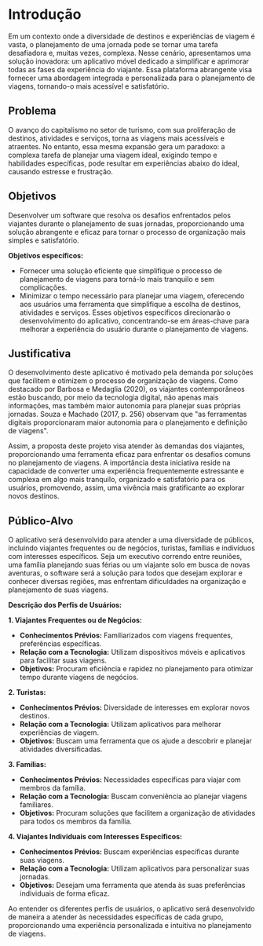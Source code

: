 # Introdução

Em um contexto onde a diversidade de destinos e experiências de viagem é vasta, o planejamento de uma jornada pode se tornar uma tarefa desafiadora e, muitas vezes, complexa. Nesse cenário, apresentamos uma solução inovadora: um aplicativo móvel dedicado a simplificar e aprimorar todas as fases da experiência do viajante. Essa plataforma abrangente visa fornecer uma abordagem integrada e personalizada para o planejamento de viagens, tornando-o mais acessível e satisfatório.

## Problema

O avanço do capitalismo no setor de turismo, com sua proliferação de destinos, atividades e serviços, torna as viagens mais acessíveis e atraentes. No entanto, essa mesma expansão gera um paradoxo: a complexa tarefa de planejar uma viagem ideal, exigindo tempo e habilidades específicas, pode resultar em experiências abaixo do ideal, causando estresse e frustração.

## Objetivos

Desenvolver um software que resolva os desafios enfrentados pelos viajantes durante o planejamento de suas jornadas, proporcionando uma solução abrangente e eficaz para tornar o processo de organização mais simples e satisfatório.

**Objetivos específicos:**
- Fornecer uma solução eficiente que simplifique o processo de planejamento de viagens para torná-lo mais tranquilo e sem complicações.
- Minimizar o tempo necessário para planejar uma viagem, oferecendo aos usuários uma ferramenta que simplifique a escolha de destinos, atividades e serviços.
Esses objetivos específicos direcionarão o desenvolvimento do aplicativo, concentrando-se em áreas-chave para melhorar a experiência do usuário durante o planejamento de viagens.

## Justificativa

O desenvolvimento deste aplicativo é motivado pela demanda por soluções que facilitem e otimizem o processo de organização de viagens. Como destacado por Barbosa e Medaglia (2020), os viajantes contemporâneos estão buscando, por meio da tecnologia digital, não apenas mais informações, mas também maior autonomia para planejar suas próprias jornadas. Souza e Machado (2017, p. 256) observam que "as ferramentas digitais proporcionaram maior autonomia para o planejamento e definição de viagens".

Assim, a proposta deste projeto visa atender às demandas dos viajantes, proporcionando uma ferramenta eficaz para enfrentar os desafios comuns no planejamento de viagens. A importância desta iniciativa reside na capacidade de converter uma experiência frequentemente estressante e complexa em algo mais tranquilo, organizado e satisfatório para os usuários, promovendo, assim, uma vivência mais gratificante ao explorar novos destinos.

## Público-Alvo
O aplicativo será desenvolvido para atender a uma diversidade de públicos, incluindo viajantes frequentes ou de negócios, turistas, famílias e indivíduos com interesses específicos. Seja um executivo correndo entre reuniões, uma família planejando suas férias ou um viajante solo em busca de novas aventuras, o software será a solução para todos que desejam explorar e conhecer diversas regiões, mas enfrentam dificuldades na organização e planejamento de suas viagens.

**Descrição dos Perfis de Usuários:**

**1. Viajantes Frequentes ou de Negócios:**
 - **Conhecimentos Prévios:** Familiarizados com viagens frequentes, preferências específicas.
 - **Relação com a Tecnologia:** Utilizam dispositivos móveis e aplicativos para facilitar suas viagens.
 - **Objetivos:** Procuram eficiência e rapidez no planejamento para otimizar tempo durante viagens de negócios.

**2. Turistas:**
 - **Conhecimentos Prévios:** Diversidade de interesses em explorar novos destinos.
 - **Relação com a Tecnologia:** Utilizam aplicativos para melhorar experiências de viagem.
 - **Objetivos:** Buscam uma ferramenta que os ajude a descobrir e planejar atividades diversificadas.

**3. Famílias:**
 - **Conhecimentos Prévios:** Necessidades específicas para viajar com membros da família.
 - **Relação com a Tecnologia:** Buscam conveniência ao planejar viagens familiares.
 - **Objetivos:** Procuram soluções que facilitem a organização de atividades para todos os membros da família.

**4. Viajantes Individuais com Interesses Específicos:**
 - **Conhecimentos Prévios:** Buscam experiências específicas durante suas viagens.
 - **Relação com a Tecnologia:** Utilizam aplicativos para personalizar suas jornadas.
 - **Objetivos:** Desejam uma ferramenta que atenda às suas preferências individuais de forma eficaz.

Ao entender os diferentes perfis de usuários, o aplicativo será desenvolvido de maneira a atender às necessidades específicas de cada grupo, proporcionando uma experiência personalizada e intuitiva no planejamento de viagens.
